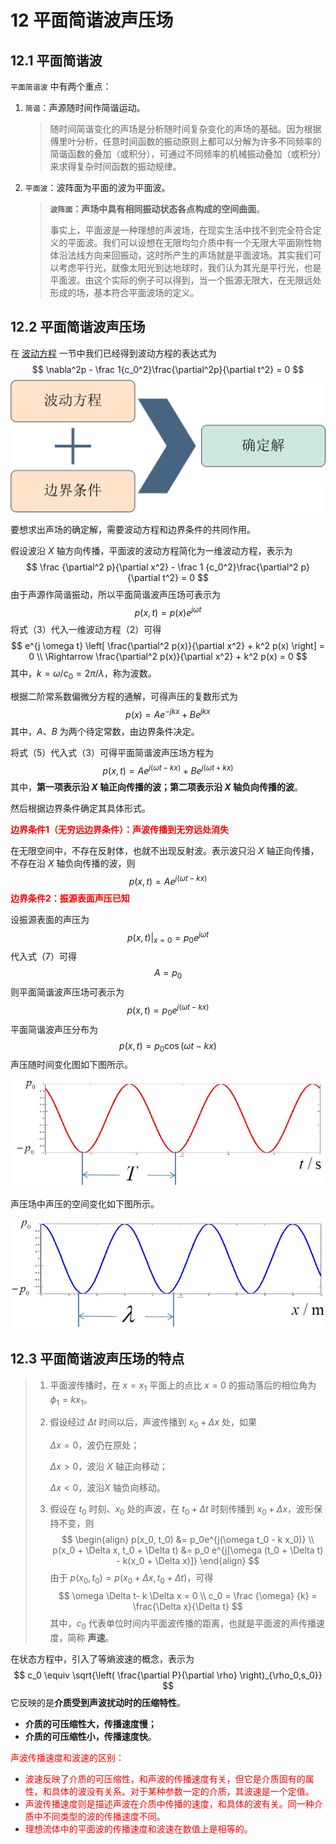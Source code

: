 # 12 平面简谐波声压场

## 12.1 平面简谐波

`平面简谐波` 中有两个重点：

1. `简谐`：声源随时间作简谐运动。

   > 随时间简谐变化的声场是分析随时间复杂变化的声场的基础。因为根据傅里叶分析，任意时间函数的振动原则上都可以分解为许多不同频率的简谐函数的叠加（或积分），可通过不同频率的机械振动叠加（或积分）来求得复杂时间函数的振动规律。

2. `平面波`：波阵面为平面的波为平面波。

   > **`波阵面`：声场中具有相同振动状态各点构成的空间曲面**。
   >
   > 事实上，平面波是一种理想的声波场，在现实生活中找不到完全符合定义的平面波。我们可以设想在无限均匀介质中有一个无限大平面刚性物体沿法线方向来回振动，这时所产生的声场就是平面波场。其实我们可以考虑平行光，就像太阳光到达地球时，我们认为其光是平行光，也是平面波。由这个实际的例子可以得到，当一个振源无限大，在无限远处形成的场，基本符合平面波场的定义。



## 12.2 平面简谐波声压场

在 [波动方程](./8-波动方程.md) 一节中我们已经得到波动方程的表达式为
$$
\nabla^2p - \frac 1{c_0^2}\frac{\partial^2p}{\partial t^2} = 0
$$
![](./resources/Chapter1-声学基础/波动方程和边界条件.jpg)

要想求出声场的确定解，需要波动方程和边界条件的共同作用。

假设波沿 $X$ 轴方向传播，平面波的波动方程简化为一维波动方程，表示为
$$
\frac {\partial^2 p}{\partial x^2} - \frac 1 {c_0^2}\frac{\partial^2 p}{\partial t^2} = 0
$$
由于声源作简谐振动，所以平面简谐波声压场可表示为
$$
p(x, t) = p(x)e^{j \omega t}
$$
将式（3）代入一维波动方程（2）可得
$$
e^{j \omega t} \left[ \frac{\partial^2 p(x)}{\partial x^2} + k^2 p(x) \right] = 0 \\
\Rightarrow \frac{\partial^2 p(x)}{\partial x^2} + k^2 p(x)  = 0
$$
其中，$k = \omega / c_0 = 2\pi / \lambda$，称为波数。

根据二阶常系数偏微分方程的通解，可得声压的复数形式为
$$
p(x)=Ae^{-jk x} + B e^{jk x}
$$
其中，$A、B$ 为两个待定常数，由边界条件决定。

将式（5）代入式（3）可得平面简谐波声压场方程为
$$
p(x, t) = Ae^{j(\omega t - kx)} + Be^{j(\omega t + kx)}
$$
其中，**第一项表示沿 $X$ 轴正向传播的波；第二项表示沿 $X$ 轴负向传播的波**。

然后根据边界条件确定其具体形式。

<font color="red">**边界条件1（无穷远边界条件）：声波传播到无穷远处消失**</font>

在无限空间中，不存在反射体，也就不出现反射波。表示波只沿 $X$ 轴正向传播，不存在沿 $X$ 轴负向传播的波，则
$$
p(x, t) = Ae^{j(\omega t - kx)}
$$
<font color="red">**边界条件2：振源表面声压已知**</font>

设振源表面的声压为
$$
\left. p(x, t) \right|_{x = 0} = p_0 e^{j \omega t}
$$
代入式（7）可得
$$
A = p_0
$$
则平面简谐波声压场可表示为
$$
p(x, t) = p_0 e^{j(\omega t - kx)}
$$
平面简谐波声压分布为
$$
p(x, t) = p_0 \cos (\omega t - kx)
$$
声压随时间变化图如下图所示。

![](./resources/Chapter1-声学基础/声压时间变化.jpg)

声压场中声压的空间变化如下图所示。

![](./resources/Chapter1-声学基础/声压空间变化.jpg)



## 12.3 平面简谐波声压场的特点

> 1. 平面波传播时，在 $x = x_1$ 平面上的点比 $x = 0$ 的振动落后的相位角为 $\phi_1 = kx_1$。
>
> 2. 假设经过 $\Delta t$ 时间以后，声波传播到 $x_0 + \Delta x$ 处，如果
>
>    $\Delta x = 0$，波仍在原处；
>
>    $\Delta x > 0$，波沿 $X$ 轴正向移动；
>
>    $\Delta x < 0$，波沿$X$ 轴负向移动。
>
> 3. 假设在 $t_0$ 时刻、$x_0$ 处的声波，在 $t_0 + \Delta t$ 时刻传播到 $x_0 + \Delta x$，波形保持不变，则
>    $$
>    \begin{align}
>    p(x_0, t_0) &= p_0e^{j(\omega t_0 - k x_0)} \\
>    p(x_0 + \Delta x, t_0 + \Delta t) &= p_0 e^{j[\omega (t_0 + \Delta t) - k(x_0 + \Delta x)]}
>    \end{align}
>    $$
>    由于 $p(x_0, t_0) = p(x_0 + \Delta x, t_0 + \Delta t)$，可得
>    $$
>    \omega \Delta t- k \Delta x = 0 \\
>    c_0 = \frac {\omega} {k} = \frac{\Delta x}{\Delta t}
>    $$
>    其中，$c_0$ 代表单位时间内平面波传播的距离，也就是平面波的声传播速度，简称 **声速**。

在状态方程中，引入了等熵波速的概念，表示为
$$
c_0 \equiv \sqrt{\left( \frac{\partial P}{\partial \rho} \right)_{\rho_0,s_0}}
$$
它反映的是**介质受到声波扰动时的压缩特性**。

- **介质的可压缩性大，传播速度慢；**
- **介质的可压缩性小，传播速度快**。

<font color="red">声波传播速度和波速的区别：</font>

- <font color="red">波速反映了介质的可压缩性，和声波的传播速度有关，但它是介质固有的属性，和具体的波没有关系。对于某种参数一定的介质，其波速是一个定值。</font>
- <font color="red">声波传播速度则是描述声波在介质中传播的速度，和具体的波有关。同一种介质中不同类型的波的传播速度不同。</font>
- <font color="red">理想流体中的平面波的传播速度和波速在数值上是相等的。</font>

